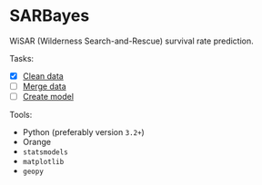 # SARBayes

WiSAR (Wilderness Search-and-Rescue) survival rate prediction.

Tasks: 
  - [x] [Clean data](ISRID/)
  - [ ] [Merge data](ISRID/)
  - [ ] [Create model](machine_learning/)

Tools: 
  * Python (preferably version `3.2+`)
  * Orange
  * `statsmodels`
  * `matplotlib`
  * `geopy`
